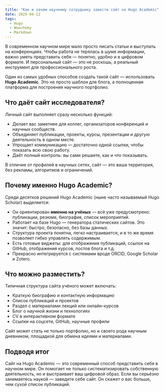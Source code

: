 ```yaml
---
title: "Как и зачем научному сотруднику завести сайт на Hugo Academic"
date: 2025-04-12
tags:
  - Hugo
  - Wowchemy
  - Markdown
---
```


В современном научном мире мало просто писать статьи и выступать на конференциях. Чтобы работа не терялась в шуме информации, важно уметь представить себя — понятно, удобно и в цифровом формате. И персональный сайт — это не роскошь, а реальный инструмент для профессионального роста.

Один из самых удобных способов создать такой сайт — использовать **Hugo Academic**. Это не просто шаблон для блога, а полноценная платформа для построения научного портфолио.

## Что даёт сайт исследователя?

Личный сайт выполняет сразу несколько функций:

- Делает вас заметнее для коллег, организаторов конференций и научных сообществ.
- Объединяет публикации, проекты, курсы, презентации и другую деятельность в одном месте.
- Упрощает коммуникацию — достаточно одной ссылки, чтобы показать всю свою работу.
- Даёт полный контроль: вы сами решаете, как и что показывать.

В отличие от профилей в научных сетях, сайт — это ваша территория, без рекламы, алгоритмов и ограничений.

## Почему именно Hugo Academic?

Среди десятков решений Hugo Academic (ныне часто называемый Hugo Scholar) выделяется:

- Он ориентирован **именно на учёных** — всё уже предусмотрено: публикации, резюме, биография, список мероприятий.
- Работает на базе Hugo — генератора статических сайтов. Это значит: быстро, безопасно, без базы данных.
- Структура проекта понятна, легко настраивается, и в то же время позволяет гибко управлять содержимым.
- Есть готовые виджеты: для отображения публикаций, ссылок на GitHub, отображения курсов, постов блога и т.д.
- Прекрасно интегрируется с системами вроде ORCID, Google Scholar и Zotero.

## Что можно разместить?

Типичная структура сайта учёного может включать:

- Краткую биографию и контактную информацию
- Список публикаций и проектов
- Раздел с материалами лекций или онлайн-курсов
- Блог о научной жизни и технологиях
- CV в интерактивном формате
- Ссылки на соцсети, GitHub, научные профили

Сайт может стать не только портфолио, но и своего рода научным дневником, площадкой для обмена идеями и материалами.

## Подводя итог

Сайт на Hugo Academic — это современный способ представить себя в научном мире. Он помогает не только систематизировать собственную деятельность, но и выстраивает ваш цифровой образ. Если вы серьёзно занимаетесь наукой — заведите себе сайт. Он скажет о вас больше, чем сухой список публикаций.

